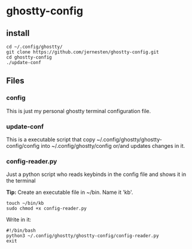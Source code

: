 # ghostty-config

## install
```
cd ~/.config/ghostty/
git clone https://github.com/jernesten/ghostty-config.git
cd ghostty-config
./update-conf
```

## Files
### config

This is just my personal ghostty terminal configuration file.

### update-conf

This is a executable script that copy ~/.config/ghostty/ghostty-config/config into  ~/.config/ghostty/config or/and updates changes in it.

### config-reader.py

Just a python script who reads keybinds in the config file and shows it in the terminal

**Tip:**
Create an executable file in ~/bin.
Name it 'kb'.
```
touch ~/bin/kb
sudo chmod +x config-reader.py
```
Write in it:
```
#!/bin/bash
python3 ~/.config/ghostty/ghostty-config/config-reader.py
exit
```

